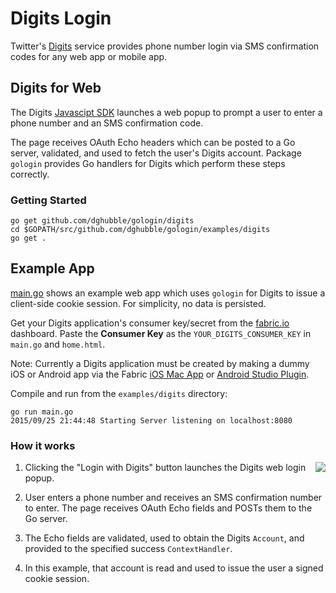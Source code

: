 
# Digits Login

Twitter's [Digits](https://get.digits.com/) service provides phone number login via SMS confirmation codes for any web app or mobile app.

## Digits for Web

The Digits [Javascipt SDK](https://cdn.digits.com/1/sdk.js) launches a web popup to prompt a user to enter a phone number and an SMS confirmation code.

The page receives OAuth Echo headers which can be posted to a Go server, validated, and used to fetch the user's Digits account. Package `gologin` provides Go handlers for Digits which perform these steps correctly.

### Getting Started

    go get github.com/dghubble/gologin/digits
    cd $GOPATH/src/github.com/dghubble/gologin/examples/digits
    go get .

## Example App

[main.go](main.go) shows an example web app which uses `gologin` for Digits to issue a client-side cookie session. For simplicity, no data is persisted.

Get your Digits application's consumer key/secret from the [fabric.io](https://fabric.io) dashboard. Paste the **Consumer Key** as the `YOUR_DIGITS_CONSUMER_KEY` in `main.go` and `home.html`.

Note: Currently a Digits application must be created by making a dummy iOS or Android app via the Fabric [iOS Mac App](https://fabric.io/downloads/xcode) or [Android Studio Plugin](https://fabric.io/downloads).

Compile and run from the `examples/digits` directory:

    go run main.go
    2015/09/25 21:44:48 Starting Server listening on localhost:8080

### How it works

<img align="right" src="https://storage.googleapis.com/dghubble/digits-phone-number.png">

1. Clicking the "Login with Digits" button launches the Digits web login popup.

2. User enters a phone number and receives an SMS confirmation number to enter. The page receives OAuth Echo fields and POSTs them to the Go server.

3. The Echo fields are validated, used to obtain the Digits `Account`, and provided to the specified success `ContextHandler`.

4. In this example, that account is read and used to issue the user a signed cookie session.

